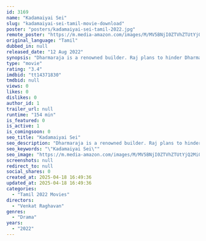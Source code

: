 ```yaml
---
id: 3169
name: "Kadamaiyai Sei"
slug: "kadamaiyai-sei-tamil-movie-download"
poster: "posters/kadamaiyai-sei-tamil-2022.jpg"
remote_poster: "https://m.media-amazon.com/images/M/MV5BNjI0ZTVhZTUtYjQ2Mi00ZmUxLTk4ZDAtODIyZGJlNjcwMDZjXkEyXkFqcGc@._V1_SX300.jpg"
original_language: "Tamil"
dubbed_in: null
released_date: "12 Aug 2022"
synopsis: "Dharmaraja is a renowned builder. Raj plans to hinder Dharmaraja's works and the building is in a state of danger. Ashok finds out about the issues and warns Dharmaraja but gets caught in an accident and goes into a coma."
type: "movie"
rating: "3.4"
imdbid: "tt14371830"
tmdbid: null
views: 0
likes: 0
dislikes: 0
author_id: 1
trailer_url: null
runtime: "154 min"
is_featured: 0
is_active: 1
is_comingsoon: 0
seo_title: "Kadamaiyai Sei"
seo_description: "Dharmaraja is a renowned builder. Raj plans to hinder Dharmaraja's works and the building is in a state of danger. Ashok finds out about the issues and warns Dharmaraja but gets caught in an accident and goes into a coma."
seo_keywords: "\"Kadamaiyai Sei\""
seo_image: "https://m.media-amazon.com/images/M/MV5BNjI0ZTVhZTUtYjQ2Mi00ZmUxLTk4ZDAtODIyZGJlNjcwMDZjXkEyXkFqcGc@._V1_SX300.jpg"
screenshots: null
redirect_to: null
social_shares: 0
created_at: 2025-04-18 16:49:36
updated_at: 2025-04-18 16:49:36
categories:
  - "Tamil 2022 Movies"
directors:
  - "Venkat Raghavan"
genres:
  - "Drama"
years:
  - "2022"
---
```

